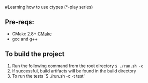 #Learning how to use ctypes (\*-play series)

## Pre-reqs:
* CMake 2.8+ [CMake](https://cmake.org/)
* gcc and g++

## To build the project
1. Run the following command from the root directory `$ ./run.sh -c`
2. If successful, build artifacts will be found in the build directory
3. To run the tests `$ ./run.sh -c -t test'
